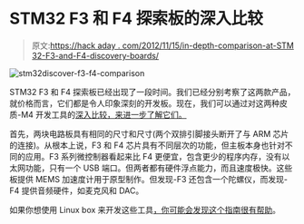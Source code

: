 # STM32 F3 和 F4 探索板的深入比较

> 原文:[https://hack aday . com/2012/11/15/in-depth-comparison-at-STM 32-F3-and-F4-discovery-boards/](https://hackaday.com/2012/11/15/in-depth-comparison-at-stm32-f3-and-f4-discovery-boards/)

![](../Images/9ca385be336320dc38b81673df813025.png "stm32discover-f3-f4-comparison")

STM32 F3 和 F4 探索板已经出现了一段时间。我们已经分别考察了这两款产品，就价格而言，它们都是令人印象深刻的开发板。现在，我们可以通过对这两种皮质-M4 开发工具的[深入比较，来进一步了解它们。](http://kornakprotoblog.blogspot.ca/2012/10/stm32-discovery-f3-and-discovery-f4.html)

首先，两块电路板具有相同的尺寸和尺寸(两个双排引脚接头断开了与 ARM 芯片的连接)。从根本上说，F3 和 F4 芯片具有不同层次的功能，但主板本身也针对不同的应用。F3 系列微控制器看起来比 F4 更便宜，包含更少的程序内存，没有以太网功能，只有一个 USB 端口。但两者都有硬件浮点能力，而且速度极快。这些板提供 MEMS 加速度计用于原型制作。但发现-F3 还包含一个陀螺仪，而发现-F4 提供音频硬件，如麦克风和 DAC。

如果你想使用 Linux box 来开发这些工具[，你可能会发现这个指南很有帮助](http://hackaday.com/2012/09/27/stm32-f4-discovery-tutorial-using-open-source-tools/)。